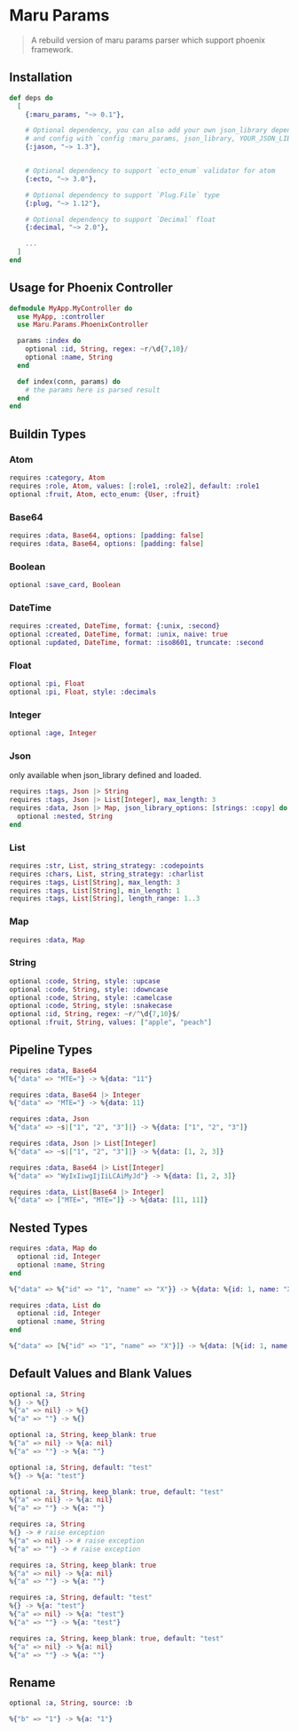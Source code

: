 # Maru Params
> A rebuild version of maru params parser which support phoenix framework.

## Installation

```elixir
def deps do
  [
    {:maru_params, "~> 0.1"},

    # Optional dependency, you can also add your own json_library dependency
    # and config with `config :maru_params, json_library, YOUR_JSON_LIBRARY`.
    {:jason, "~> 1.3"},


    # Optional dependency to support `ecto_enum` validator for atom
    {:ecto, "~> 3.0"},

    # Optional dependency to support `Plug.File` type
    {:plug, "~> 1.12"},

    # Optional dependency to support `Decimal` float
    {:decimal, "~> 2.0"},

    ...
  ]
end
```

## Usage for Phoenix Controller

```Elixir
defmodule MyApp.MyController do
  use MyApp, :controller
  use Maru.Params.PhoenixController

  params :index do
    optional :id, String, regex: ~r/\d{7,10}/
    optional :name, String
  end

  def index(conn, params) do
    # the params here is parsed result
  end
end
```

## Buildin Types

### Atom

```elixir
requires :category, Atom
requires :role, Atom, values: [:role1, :role2], default: :role1
optional :fruit, Atom, ecto_enum: {User, :fruit}
```

### Base64

```elixir
requires :data, Base64, options: [padding: false]
requires :data, Base64, options: [padding: false]
```

### Boolean

```elixir
optional :save_card, Boolean
```

### DateTime

```elixir
requires :created, DateTime, format: {:unix, :second}
optional :created, DateTime, format: :unix, naive: true
optional :updated, DateTime, format: :iso8601, truncate: :second
```

### Float

```elixir
optional :pi, Float
optional :pi, Float, style: :decimals
```

### Integer

```elixir
optional :age, Integer
```

### Json
only available when json_library defined and loaded.

```elixir
requires :tags, Json |> String
requires :tags, Json |> List[Integer], max_length: 3
requires :data, Json |> Map, json_library_options: [strings: :copy] do
  optional :nested, String
end
```

### List

```elixir
requires :str, List, string_strategy: :codepoints
requires :chars, List, string_strategy: :charlist
requires :tags, List[String], max_length: 3
requires :tags, List[String], min_length: 1
requires :tags, List[String], length_range: 1..3
```

### Map

```elixir
requires :data, Map
```

### String

```elixir
optional :code, String, style: :upcase
optional :code, String, style: :downcase
optional :code, String, style: :camelcase
optional :code, String, style: :snakecase
optional :id, String, regex: ~r/^\d{7,10}$/
optional :fruit, String, values: ["apple", "peach"]
```

## Pipeline Types

```elixir
requires :data, Base64
%{"data" => "MTE="} -> %{data: "11"}

requires :data, Base64 |> Integer
%{"data" => "MTE="} -> %{data: 11}

requires :data, Json
%{"data" => ~s|["1", "2", "3"]|} -> %{data: ["1", "2", "3"]}

requires :data, Json |> List[Integer]
%{"data" => ~s|["1", "2", "3"]|} -> %{data: [1, 2, 3]}

requires :data, Base64 |> List[Integer]
%{"data" => "WyIxIiwgIjIiLCAiMyJd"} -> %{data: [1, 2, 3]}

requires :data, List[Base64 |> Integer]
%{"data" => ["MTE=", "MTE="]} -> %{data: [11, 11]}
```

## Nested Types

```elixir
requires :data, Map do
  optional :id, Integer
  optional :name, String
end

%{"data" => %{"id" => "1", "name" => "X"}} -> %{data: %{id: 1, name: "X"}}

requires :data, List do
  optional :id, Integer
  optional :name, String
end

%{"data" => [%{"id" => "1", "name" => "X"}]} -> %{data: [%{id: 1, name: "X"}]}
```

## Default Values and Blank Values

```elixir
optional :a, String
%{} -> %{}
%{"a" => nil} -> %{}
%{"a" => ""} -> %{}

optional :a, String, keep_blank: true
%{"a" => nil} -> %{a: nil}
%{"a" => ""} -> %{a: ""}

optional :a, String, default: "test"
%{} -> %{a: "test"}

optional :a, String, keep_blank: true, default: "test"
%{"a" => nil} -> %{a: nil}
%{"a" => ""} -> %{a: ""}

requires :a, String
%{} -> # raise exception
%{"a" => nil} -> # raise exception
%{"a" => ""} -> # raise exception

requires :a, String, keep_blank: true
%{"a" => nil} -> %{a: nil}
%{"a" => ""} -> %{a: ""}

requires :a, String, default: "test"
%{} -> %{a: "test"}
%{"a" => nil} -> %{a: "test"}
%{"a" => ""} -> %{a: "test"}

requires :a, String, keep_blank: true, default: "test"
%{"a" => nil} -> %{a: nil}
%{"a" => ""} -> %{a: ""}
```

## Rename

```elixir
optional :a, String, source: :b

%{"b" => "1"} -> %{a: "1"}
```
